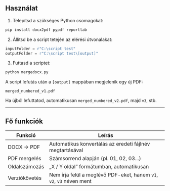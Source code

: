 ## Használat

1. Telepítsd a szükséges Python csomagokat:

```bash
pip install docx2pdf pypdf reportlab
```

2. Állítsd be a script tetején az elérési útvonalakat:

```python
inputFolder = r"C:\script test"
outputFolder = r"C:\script test\[output]"
```

3. Futtasd a scriptet:

```bash
python mergedocx.py
```

A script lefutás után a `[output]` mappában megjelenik egy új PDF:

```
merged_numbered_v1.pdf
```

Ha újból lefuttatod, automatikusan `merged_numbered_v2.pdf`, majd `v3`, stb.

---

## Fő funkciók

| Funkció       | Leírás                                                               |
| ------------- | -------------------------------------------------------------------- |
| DOCX → PDF    | Automatikus konvertálás az eredeti fájlnév megtartásával             |
| PDF mergelés  | Számsorrend alapján (pl. 01, 02, 03...)                              |
| Oldalszámozás | „X / Y oldal” formátumban, automatikusan                             |
| Verziókövetés | Nem írja felül a meglévő PDF-eket, hanem `v1`, `v2`, `v3` néven ment |
